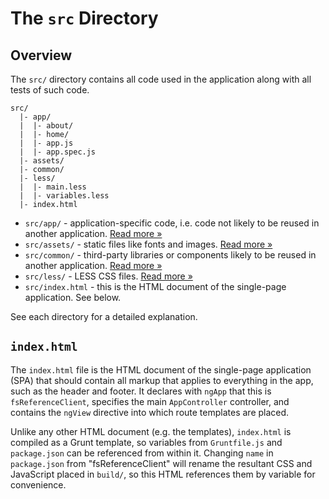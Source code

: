 # The `src` Directory

## Overview

The `src/` directory contains all code used in the application along with all
tests of such code.

```
src/
  |- app/
  |  |- about/
  |  |- home/
  |  |- app.js
  |  |- app.spec.js
  |- assets/
  |- common/
  |- less/
  |  |- main.less
  |  |- variables.less
  |- index.html
```

- `src/app/` - application-specific code, i.e. code not likely to be reused in
  another application. [Read more &raquo;](app/README.md)
- `src/assets/` - static files like fonts and images. 
  [Read more &raquo;](assets/README.md)
- `src/common/` - third-party libraries or components likely to be reused in
  another application. [Read more &raquo;](common/README.md)
- `src/less/` - LESS CSS files. [Read more &raquo;](less/README.md)
- `src/index.html` - this is the HTML document of the single-page application.
  See below.

See each directory for a detailed explanation.

## `index.html`

The `index.html` file is the HTML document of the single-page application (SPA)
that should contain all markup that applies to everything in the app, such as
the header and footer. It declares with `ngApp` that this is `fsReferenceClient`,
specifies the main `AppController` controller, and contains the `ngView` directive
into which route templates are placed.

Unlike any other HTML document (e.g. the templates), `index.html` is compiled as
a Grunt template, so variables from `Gruntfile.js` and `package.json` can be
referenced from within it. Changing `name` in `package.json` from
"fsReferenceClient" will rename the resultant CSS and JavaScript placed in `build/`,
so this HTML references them by variable for convenience.

